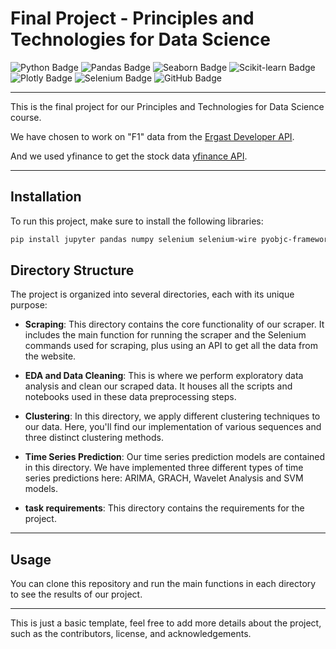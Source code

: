 # Final Project - Principles and Technologies for Data Science

![Python Badge](https://img.shields.io/badge/Python-3776AB?style=for-the-badge&logo=python&logoColor=white)
![Pandas Badge](https://img.shields.io/badge/Pandas-2C2D72?style=for-the-badge&logo=pandas&logoColor=white)
![Seaborn Badge](https://img.shields.io/badge/Seaborn-3776AB?style=for-the-badge&logoColor=white)
![Scikit-learn Badge](https://img.shields.io/badge/Scikit_learn-F7931E?style=for-the-badge&logo=scikit-learn&logoColor=white)
![Plotly Badge](https://img.shields.io/badge/Plotly-239120?style=for-the-badge&logo=plotly&logoColor=white)
![Selenium Badge](https://img.shields.io/badge/Selenium-43B02A?style=for-the-badge&logo=selenium&logoColor=white)
![GitHub Badge](https://img.shields.io/badge/GitHub-100000?style=for-the-badge&logo=github&logoColor=white)

---

This is the final project for our Principles and Technologies for Data Science course. 

We have chosen to work on "F1" data from the [Ergast Developer API](https://ergast.com/mrd/).

And we used yfinance to get the stock data [yfinance API](https://pypi.org/project/yfinance/).

---

## Installation
To run this project, make sure to install the following libraries:

```bash
pip install jupyter pandas numpy selenium selenium-wire pyobjc-framework-webkit webdriver-manager scipy scikit-learn statsmodels pmdarima yfinance plotly
```

## Directory Structure

The project is organized into several directories, each with its unique purpose:

- **Scraping**: This directory contains the core functionality of our scraper. It includes the main function for running the scraper and the Selenium commands used for scraping, plus using an API to get all the data from the website.

- **EDA and Data Cleaning**: This is where we perform exploratory data analysis and clean our scraped data. It houses all the scripts and notebooks used in these data preprocessing steps.

- **Clustering**: In this directory, we apply different clustering techniques to our data. Here, you'll find our implementation of various sequences and three distinct clustering methods.

- **Time Series Prediction**: Our time series prediction models are contained in this directory. We have implemented three different types of time series predictions here: ARIMA, GRACH, Wavelet Analysis and SVM models.

- **task requirements**: This directory contains the requirements for the project.

---

## Usage

You can clone this repository and run the main functions in each directory to see the results of our project.

---

This is just a basic template, feel free to add more details about the project, such as the contributors, license, and acknowledgements.